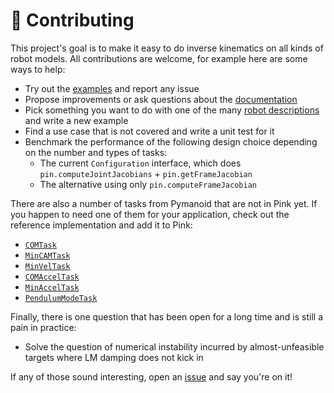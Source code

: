 # 👷 Contributing

This project's goal is to make it easy to do inverse kinematics on all kinds of robot models. All contributions are welcome, for example here are some ways to help:

- Try out the [examples](examples) and report any issue
- Propose improvements or ask questions about the [documentation](https://scaron.info/doc/pink/)
- Pick something you want to do with one of the many [robot descriptions](https://github.com/robot-descriptions/robot_descriptions.py) and write a new example
- Find a use case that is not covered and write a unit test for it
- Benchmark the performance of the following design choice depending on the number and types of tasks:
    - The current ``Configuration`` interface, which does ``pin.computeJointJacobians`` + ``pin.getFrameJacobian``
    - The alternative using only ``pin.computeFrameJacobian``

There are also a number of tasks from Pymanoid that are not in Pink yet. If you happen to need one of them for your application, check out the reference implementation and add it to Pink:

- [`COMTask`](https://github.com/stephane-caron/pymanoid/blob/1b16932ee3216782fc4b66abafcf8099c19d6d8e/pymanoid/tasks.py#L119)
- [`MinCAMTask`](https://github.com/stephane-caron/pymanoid/blob/1b16932ee3216782fc4b66abafcf8099c19d6d8e/pymanoid/tasks.py#L394)
- [`MinVelTask`](https://github.com/stephane-caron/pymanoid/blob/1b16932ee3216782fc4b66abafcf8099c19d6d8e/pymanoid/tasks.py#L424)
- [`COMAccelTask`](https://github.com/stephane-caron/pymanoid/blob/1b16932ee3216782fc4b66abafcf8099c19d6d8e/pymanoid/tasks.py#L163)
- [`MinAccelTask`](https://github.com/stephane-caron/pymanoid/blob/1b16932ee3216782fc4b66abafcf8099c19d6d8e/pymanoid/tasks.py#L357)
- [`PendulumModeTask`](https://github.com/stephane-caron/pymanoid/blob/1b16932ee3216782fc4b66abafcf8099c19d6d8e/pymanoid/tasks.py#L455)

Finally, there is one question that has been open for a long time and is still a pain in practice:

- Solve the question of numerical instability incurred by almost-unfeasible targets where LM damping does not kick in

If any of those sound interesting, open an [issue](https://github.com/stephane-caron/pink/issues) and say you're on it!
